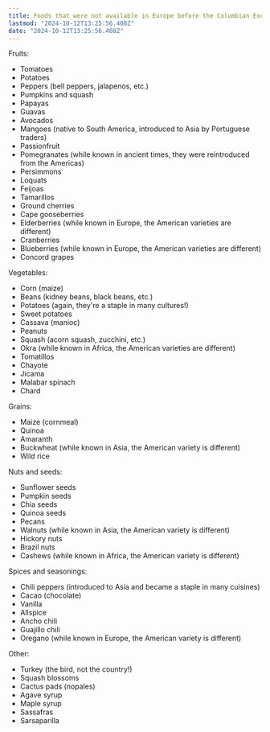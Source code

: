 ```yaml
---
title: Foods that were not available in Europe before the Columbian Exchange
lastmod: "2024-10-12T13:25:56.408Z"
date: "2024-10-12T13:25:56.408Z"
---
```


Fruits:

- Tomatoes
- Potatoes
- Peppers (bell peppers, jalapenos, etc.)
- Pumpkins and squash
- Papayas
- Guavas
- Avocados
- Mangoes (native to South America, introduced to Asia by Portuguese traders)
- Passionfruit
- Pomegranates (while known in ancient times, they were reintroduced from the Americas)
- Persimmons
- Loquats
- Feijoas
- Tamarillos
- Ground cherries
- Cape gooseberries
- Elderberries (while known in Europe, the American varieties are different)
- Cranberries
- Blueberries (while known in Europe, the American varieties are different)
- Concord grapes

Vegetables:

- Corn (maize)
- Beans (kidney beans, black beans, etc.)
- Potatoes (again, they're a staple in many cultures!)
- Sweet potatoes
- Cassava (manioc)
- Peanuts
- Squash (acorn squash, zucchini, etc.)
- Okra (while known in Africa, the American varieties are different)
- Tomatillos
- Chayote
- Jicama
- Malabar spinach
- Chard

Grains:

- Maize (cornmeal)
- Quinoa
- Amaranth
- Buckwheat (while known in Asia, the American variety is different)
- Wild rice

Nuts and seeds:

- Sunflower seeds
- Pumpkin seeds
- Chia seeds
- Quinoa seeds
- Pecans
- Walnuts (while known in Asia, the American variety is different)
- Hickory nuts
- Brazil nuts
- Cashews (while known in Africa, the American variety is different)

Spices and seasonings:

- Chili peppers (introduced to Asia and became a staple in many cuisines)
- Cacao (chocolate)
- Vanilla
- Allspice
- Ancho chili
- Guajillo chili
- Oregano (while known in Europe, the American variety is different)

Other:

- Turkey (the bird, not the country!)
- Squash blossoms
- Cactus pads (nopales)
- Agave syrup
- Maple syrup
- Sassafras
- Sarsaparilla
